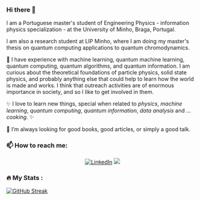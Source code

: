### Hi there 👋

I am a Portuguese master's student of Engineering Physics - information physics specialization - at the University of Minho, Braga, Portugal.



I am also a research student at LIP Minho, where I am doing my master's thesis on quantum computing applications to quantum chromodynamics.


🔭 I have experience with machine learning, quantum machine learning, quantum computing, quantum algorithms, and quantum information. I am curious about the theoretical foundations of particle physics, solid state physics, and probably anything else that could help to learn how the world is made and works. I think that outreach activities are of enormous importance in society, and so I like to get involved in them.


✨ I love to learn new things, special when related to _physics_, _machine learning_, _quantum computing_, _quantum information_, _data analysis_ and ... _cooking_. ✨


👯 I’m always looking for good books, good articles, or simply a good talk.

### 📫 How to reach me:

<div align="center">
    <a href="https://www.linkedin.com/in/maria-gabriela-oliveira-0979ba195/"><img src="https://img.shields.io/badge/LinkedIn-%230077B5.svg?logo=linkedin&logoColor=white" alt="LinkedIn"></a>
    <a href="https://twitter.com/_mgabijo_"><img src="https://img.shields.io/badge/-%?logo=x&color=%23000000"></a>
</div>

### :fire: My Stats :
[![GitHub Streak](http://github-readme-streak-stats.herokuapp.com?user=mgabijo&theme=dark&background=0F6E24)](https://git.io/streak-stats)

<!--
**mgabijo/mgabijo** is a ✨ _special_ ✨ repository because its `README.md` (this file) appears on your GitHub profile.

Here are some ideas to get you started:

- 🔭 I’m currently working on ...
- 🌱 I’m currently learning ...
- 👯 I’m looking to collaborate on ...
- 🤔 I’m looking for help with ...
- 💬 Ask me about ...
- 📫 How to reach me: ...
- 😄 Pronouns: ...
- ⚡ Fun fact: ...
-->
